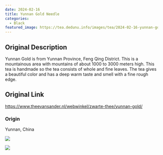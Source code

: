 ```yaml
---
date: 2024-02-16
title: Yunnan Gold Needle
categories:
  - Black
featured_image: https://tea.dedunu.info/images/tea/2024-02-16-yunnan-gold-needle-1.jpg
---
```


## Original Description

Yunnan Gold is from Yunnan Province, Feng Qing District. This is a mountainous area with mountains of about 1000 to 3000 meters high. This tea is handmade so the tea consists of whole and fine leaves. The tea gives a beautiful color and has a deep warm taste and smell with a fine rough edge.

## Original Link

<https://www.theevansander.nl/webwinkel/zwarte-thee/yunnan-gold/>

### Origin 

Yunnan, China

![](https://tea.dedunu.info/images/tea/2024-02-16-yunnan-gold-needle-2.jpg)

![](https://tea.dedunu.info/images/tea/2024-02-16-yunnan-gold-needle-3.jpg)
